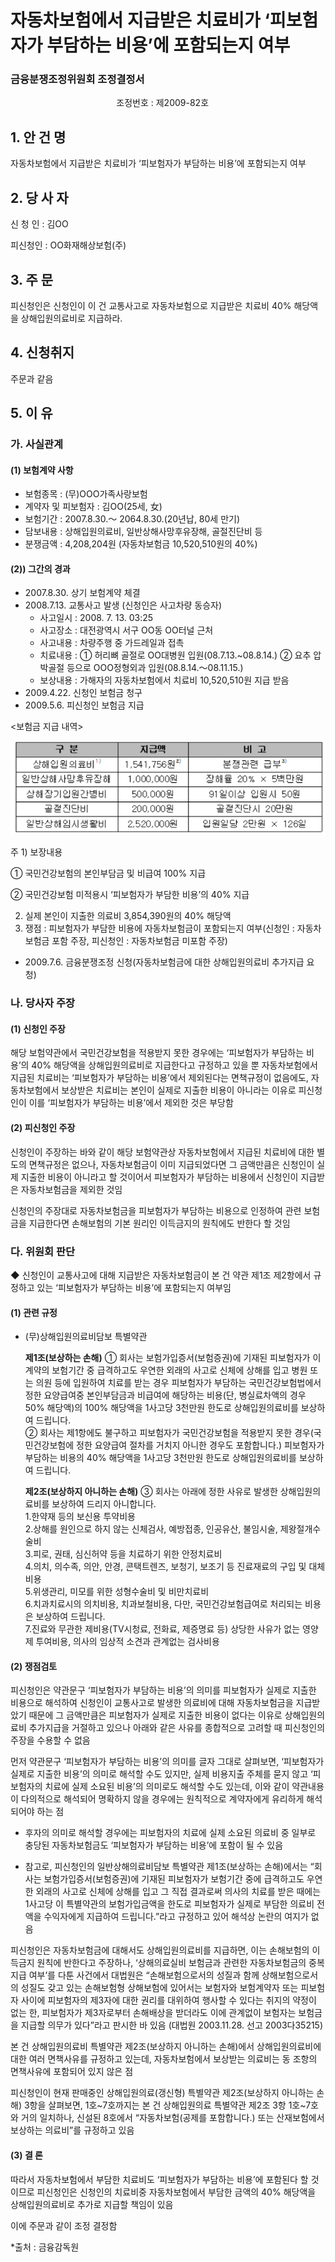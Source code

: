 # 자동차보험에서 지급받은 치료비가 ‘피보험자가 부담하는 비용’에 포함되는지 여부

### 금융분쟁조정위원회 조정결정서

&nbsp;&nbsp;&nbsp;&nbsp;&nbsp;&nbsp;&nbsp;&nbsp;&nbsp;&nbsp; &nbsp;&nbsp;&nbsp;&nbsp;&nbsp;&nbsp;&nbsp;&nbsp;&nbsp;&nbsp; &nbsp;&nbsp;&nbsp;&nbsp;&nbsp;&nbsp;&nbsp;&nbsp;&nbsp;&nbsp; &nbsp;&nbsp;&nbsp;&nbsp;&nbsp;&nbsp;&nbsp;&nbsp;&nbsp;&nbsp;조정번호 : 제2009-82호

## 1. 안 건 명
자동차보험에서 지급받은 치료비가 ‘피보험자가 부담하는 비용’에 포함되는지 여부

## 2. 당 사 자 
신 청 인  :  김OO

피신청인  :  OO화재해상보험(주)
           
## 3. 주    문
피신청인은 신청인이 이 건 교통사고로 자동차보험으로 지급받은 치료비 40% 해당액을 상해입원의료비로 지급하라.

## 4. 신청취지 
주문과 같음

## 5. 이   유 
### 가. 사실관계 
#### (1) 보험계약 사항 
- 보험종목 : (무)OOO가족사랑보험
- 계약자 및 피보험자 : 김OO(25세, 女)
- 보험기간 : 2007.8.30.～ 2064.8.30.(20년납, 80세 만기)
- 담보내용 : 상해입원의료비, 일반상해사망후유장해, 골절진단비 등
- 분쟁금액 : 4,208,204원 (자동차보험금 10,520,510원의 40%)

#### (2)) 그간의 경과
  * 2007.8.30.  상기 보험계약 체결
   * 2008.7.13.  교통사고 발생 (신청인은 사고차량 동승자)
     - 사고일시 : 2008. 7. 13. 03:25
     - 사고장소 : 대전광역시 서구 OO동 OO터널 근처
     - 사고내용 : 차량주행 중 가드레일과 접촉 
     - 치료내용 : ① 허리뼈 골절로 OO대병원 입원(08.7.13.~08.8.14.) 
     ② 요추 압박골절 등으로 OOO정형외과 입원(08.8.14.～08.11.15.)
     - 보상내용 : 가해자의 자동차보험에서 치료비 10,520,510원 지급 받음
   * 2009.4.22.  신청인 보험금 청구
   * 2009.5.6.   피신청인 보험금 지급 

<보험금 지급 내역>

![alt image](https://raw.githubusercontent.com/aijinet/bodoc-claim-contents/master/contents/images/124_1.PNG)

<!--
구 분
지급액
비 고
상해입원의료비1)
1,541,756원2)
분쟁관련 급부3)
일반상해사망후유장해
1,000,000원
장해율 20% × 5백만원
상해장기입원간병비
500,000원
91일이상 입원시 50원
골절진단비
200,000원 
골절진단시 20만원
일반상해임시생활비
2,520,000원
입원일당 2만원 × 126일
-->

주 1) 보장내용 

① 국민건강보험의 본인부담금 및 비급여 100% 지급

② 국민건강보험 미적용시 ‘피보험자가 부담한 비용’의 40% 지급 
    
2) 실제 본인이 지출한 의료비 3,854,390원의 40% 해당액
3) 쟁점 : 피보험자가 부담한 비용에 자동차보험금이 포함되는지 여부(신청인 : 자동차보험금 포함 주장, 피신청인 : 자동차보험금 미포함 주장)

  * 2009.7.6. 금융분쟁조정 신청(자동차보험금에 대한 상해입원의료비 추가지급 요청)
 
### 나. 당사자 주장 
#### (1) 신청인 주장 
해당 보험약관에서 국민건강보험을 적용받지 못한 경우에는 ‘피보험자가 부담하는 비용’의 40% 해당액을 상해입원의료비로 지급한다고 규정하고 있을 뿐 자동차보험에서 지급된 치료비는 ‘피보험자가 부담하는 비용’에서 제외된다는 면책규정이 없음에도, 자동차보험에서 보상받은 치료비는 본인이 실제로 지출한 비용이 아니라는 이유로 피신청인이 이를 ‘피보험자가 부담하는 비용’에서 제외한 것은 부당함

#### (2) 피신청인 주장
신청인이 주장하는 바와 같이 해당 보험약관상 자동차보험에서 지급된 치료비에 대한 별도의 면책규정은 없으나, 자동차보험금이 이미 지급되었다면 그 금액만큼은 신청인이 실제 지출한 비용이 아니라고 할 것이어서 피보험자가 부담하는 비용에서 신청인이 지급받은 자동차보험금을 제외한 것임

신청인의 주장대로 자동차보험금을 피보험자가 부담하는 비용으로 인정하여 관련 보험금을 지급한다면 손해보험의 기본 원리인 이득금지의 원칙에도 반한다 할 것임


### 다. 위원회 판단

◆ 신청인이 교통사고에 대해 지급받은 자동차보험금이 본 건 약관 제1조 제2항에서 규정하고 있는 ‘피보험자가 부담하는 비용’에 포함되는지 여부임

#### (1) 관련 규정

* (무)상해입원의료비담보 특별약관

  **제1조(보상하는 손해)** ① 회사는 보험가입증서(보험증권)에 기재된 피보험자가 이 계약의 보험기간 중 급격하고도 우연한 외래의 사고로 신체에 상해를 입고 병원 또는 의원 등에 입원하여 치료를 받는 경우 피보험자가 부담하는 국민건강보험법에서 정한 요양급여중 본인부담금과 비급여에 해당하는 비용(단, 병실료차액의 경우 50% 해당액)의 100% 해당액을 1사고당 3천만원 한도로 상해입원의료비를 보상하여 드립니다.<br>
  ② 회사는 제1항에도 불구하고 피보험자가 국민건강보험을 적용받지 못한 경우(국민건강보험에 정한 요양급여 절차를 거치지 아니한 경우도 포함합니다.) 피보험자가 부담하는 비용의 40% 해당액을 1사고당 3천만원 한도로 상해입원의료비를 보상하여 드립니다.

  **제2조(보상하지 아니하는 손해)** ③ 회사는 아래에 정한 사유로 발생한 상해입원의료비를 보상하여 드리지 아니합니다.<br>
  1.한약재 등의 보신용 투약비용<br>
  2.상해를 원인으로 하지 않는 신체검사, 예방접종, 인공유산, 불임시술, 제왕절개수술비<br>
  3.피로, 권태, 심신허약 등을 치료하기 위한 안정치료비<br>
  4.의치, 의수족, 의안, 안경, 콘택트렌즈, 보청기, 보조기 등 진료재료의 구입 및 대체비용<br>
  5.위생관리, 미모를 위한 성형수술비 및 비만치료비<br>
  6.치과치료시의 의치비용, 치과보철비용, 다만, 국민건강보험급여로 처리되는 비용은 보상하여 드립니다.<br>
  7.진료와 무관한 제비용(TV시청료, 전화료, 제증명료 등) 상당한 사유가 없는 영양제 투여비용, 의사의 임상적 소견과 관계없는 검사비용<br>

#### (2) 쟁점검토  

피신청인은 약관문구 ‘피보험자가 부담하는 비용’의 의미를 피보험자가 실제로 지출한 비용으로 해석하여 신청인이 교통사고로 발생한 의료비에 대해 자동차보험금을 지급받았기 때문에 그 금액만큼은 피보험자가 실제로 지출한 비용이 없다는 이유로 상해입원의료비 추가지급을 거절하고 있으나 아래와 같은 사유를 종합적으로 고려할 때 피신청인의 주장을 수용할 수 없음

먼저 약관문구 ‘피보험자가 부담하는 비용’의 의미를 글자 그대로 살펴보면, ‘피보험자가 실제로 지출한 비용’의 의미로 해석할 수도 있지만, 실제 비용지출 주체를 묻지 않고 ‘피보험자의 치료에 실제 소요된 비용’의 의미로도 해석할 수도 있는데, 이와 같이 약관내용이 다의적으로 해석되어 명확하지 않을 경우에는 원칙적으로 계약자에게 유리하게 해석되어야 하는 점

- 후자의 의미로 해석할 경우에는 피보험자의 치료에 실제 소요된 의료비 중 일부로 충당된 자동차보험금도 ‘피보험자가 부담하는 비용’에 포함이 될 수 있음

* 참고로, 피신청인의 일반상해의료비담보 특별약관 제1조(보상하는 손해)에서는 “회사는 보험가입증서(보험증권)에 기재된 피보험자가 보험기간 중에 급격하고도 우연한 외래의 사고로 신체에 상해를 입고 그 직접 결과로써 의사의 치료를 받은 때에는 1사고당 이 특별약관의 보험가입금액을 한도로 피보험자가 실제로 부담한 의료비 전액을 수익자에게 지급하여 드립니다.”라고 규정하고 있어 해석상 논란의 여지가 없음

피신청인은 자동차보험금에 대해서도 상해입원의료비를 지급하면, 이는 손해보험의 이득금지 원칙에 반한다고 주장하나, ‘상해의료실비 보험금과 관련한 자동차보험금의 중복지급 여부’를 다툰 사건에서 대법원은 “손해보험으로서의 성질과 함께 상해보험으로서의 성질도 갖고 있는 손해보험형 상해보험에 있어서는 보험자와 보험계약자 또는 피보험자 사이에 피보험자의 제3자에 대한 권리를 대위하여 행사할 수 있다는 취지의 약정이 없는 한, 피보험자가 제3자로부터 손해배상을 받더라도 이에 관계없이 보험자는 보험금을 지급할 의무가 있다”라고 판시한 바 있음 (대법원 2003.11.28. 선고 2003다35215) 

본 건 상해입원의료비 특별약관 제2조(보상하지 아니하는 손해)에서 상해입원의료비에 대한 여러 면책사유를 규정하고 있는데, 자동차보험에서 보상받는 의료비는 동 조항의 면책사유에 포함되어 있지 않은 점
   
피신청인이 현재 판매중인 상해입원의료(갱신형) 특별약관 제2조(보상하지 아니하는 손해) 3항을 살펴보면, 1호~7호까지는 본 건 상해입원의료 특별약관 제2조 3항 1호~7호와 거의 일치하나, 신설된 8호에서 “자동차보험(공제를 포함합니다.) 또는 산재보험에서 보상하는 의료비”를 규정하고 있음

#### (3) 결 론

따라서 자동차보험에서 부담한 치료비도 ‘피보험자가 부담하는 비용’에 포함된다 할 것이므로 피신청인은 신청인의 치료비중 자동차보험에서 부담한 금액의 40% 해당액을 상해입원의료비로 추가로 지급할 책임이 있음

이에 주문과 같이 조정 결정함  


*출처 : 금융감독원